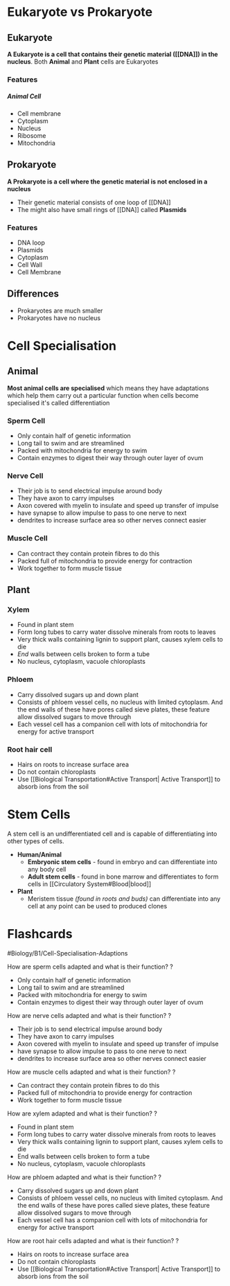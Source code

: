 # Eukaryote vs Prokaryote
## Eukaryote
**A Eukaryote is a cell that contains their genetic material ([[DNA]]) in the nucleus**.
Both **Animal** and **Plant** cells are Eukaryotes
### Features
##### Animal Cell
- Cell membrane
- Cytoplasm
- Nucleus
- Ribosome
- Mitochondria
## Prokaryote
**A Prokaryote is a cell where the genetic material is not enclosed in a nucleus**
 - Their genetic material consists of one loop of [[DNA]] 
 - The might also have small rings of [[DNA]] called **Plasmids**
### Features
- DNA loop
- Plasmids
- Cytoplasm
- Cell Wall
- Cell Membrane

## Differences
- Prokaryotes are much smaller
- Prokaryotes have no nucleus

# Cell Specialisation
## Animal
**Most animal cells are specialised** which means they have adaptations which help them carry out a particular function when cells become specialised it's called differentiation
### Sperm Cell
- Only contain half of genetic information
- Long tail to swim and are streamlined
- Packed with mitochondria for energy to swim
- Contain enzymes to digest their way through outer layer of ovum
### Nerve Cell
- Their job is to send electrical impulse around body
- They have axon to carry impulses
- Axon covered with myelin to insulate and speed up transfer of impulse
- have synapse to allow impulse to pass to one nerve to next
- dendrites to increase surface area so other nerves connect easier
### Muscle Cell
- Can contract they contain protein fibres to do this
- Packed full of mitochondria to provide energy for contraction
- Work together to form muscle tissue

## Plant
### Xylem
- Found in plant stem
- Form long tubes to carry water dissolve minerals from roots to leaves
- Very thick walls containing lignin to support plant, causes xylem cells to die
- *End* walls between cells broken to form a tube
- No nucleus, cytoplasm, vacuole chloroplasts
### Phloem
- Carry dissolved sugars up and down plant
- Consists of phloem vessel cells, no nucleus with limited cytoplasm. And the end walls of these have pores called sieve plates, these feature allow dissolved sugars to move through 
- Each vessel cell has a companion cell with lots of mitochondria for energy for active transport
### Root hair cell
- Hairs on roots to increase surface area
- Do not contain chloroplasts
- Use [[Biological Transportation#Active Transport| Active Transport]] to absorb ions from the soil
# Stem Cells
A stem cell is an undifferentiated cell and is capable of differentiating into other types of cells.
- **Human/Animal**
	- **Embryonic stem cells** - found in embryo and can differentiate into any body cell
	- **Adult stem cells** - found in bone marrow and differentiates to form cells in [[Circulatory System#Blood|blood]] 
- **Plant**
	- Meristem tissue *(found in roots and buds)* can differentiate into any cell at any point can be used to produced clones  

# Flashcards

#Biology/B1/Cell-Specialisation-Adaptions

How are sperm cells adapted and what is their function?
?
- Only contain half of genetic information
- Long tail to swim and are streamlined
- Packed with mitochondria for energy to swim
- Contain enzymes to digest their way through outer layer of ovum 

How are nerve cells adapted and what is their function?
?
- Their job is to send electrical impulse around body
- They have axon to carry impulses
- Axon covered with myelin to insulate and speed up transfer of impulse
- have synapse to allow impulse to pass to one nerve to next
- dendrites to increase surface area so other nerves connect easier 

How are muscle cells adapted and what is their function?
?
- Can contract they contain protein fibres to do this
- Packed full of mitochondria to provide energy for contraction
- Work together to form muscle tissue 

How are xylem adapted and what is their function?
?
- Found in plant stem
- Form long tubes to carry water dissolve minerals from roots to leaves
- Very thick walls containing lignin to support plant, causes xylem cells to die
- End walls between cells broken to form a tube
- No nucleus, cytoplasm, vacuole chloroplasts 

How are phloem adapted and what is their function?
?
- Carry dissolved sugars up and down plant
- Consists of phloem vessel cells, no nucleus with limited cytoplasm. And the end walls of these have pores called sieve plates, these feature allow dissolved sugars to move through 
- Each vessel cell has a companion cell with lots of mitochondria for energy for active transport 

How are root hair cells adapted and what is their function?
?
- Hairs on roots to increase surface area
- Do not contain chloroplasts
- Use [[Biological Transportation#Active Transport| Active Transport]] to absorb ions from the soil 